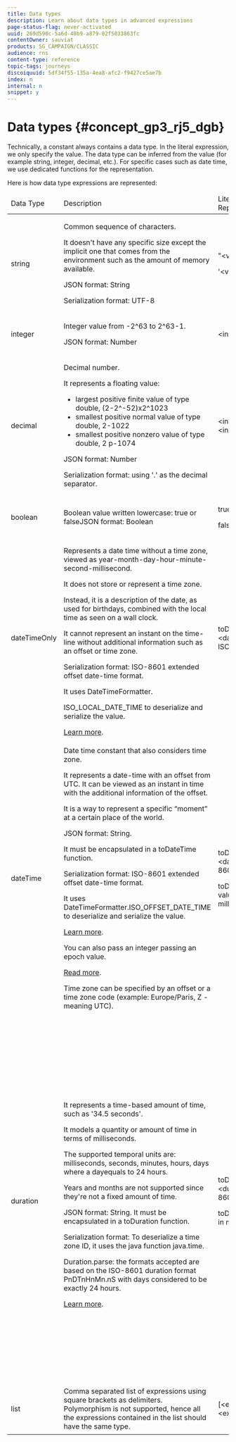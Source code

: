 ```yaml
---
title: Data types
description: Learn about data types in advanced expressions
page-status-flag: never-activated
uuid: 269d590c-5a6d-40b9-a879-02f5033863fc
contentOwner: sauviat
products: SG_CAMPAIGN/CLASSIC
audience: rns
content-type: reference
topic-tags: journeys
discoiquuid: 5df34f55-135a-4ea8-afc2-f9427ce5ae7b
index: n
internal: n
snippet: y
---
```


# Data types {#concept_gp3_rj5_dgb}

Technically, a constant always contains a data type. In the literal expression, we only specify the value. The data type can be inferred from the value (for example string, integer, decimal, etc.). For specific cases such as date time, we use dedicated functions for the representation.

Here is how data type expressions are represented:

<table>
    <thead>
        <tr>
        <td>Data Type</td>
        <td>Description</td>
        <td>Literal Representation</td>
        <td>Example</td>
        </tr>
    </thead>
    <tbody>
    <tr>
        <td>string</td>
        <td><p>Common sequence of characters.</p><p>It doesn't have any specific size except the implicit one that comes from the environment such as the amount of memory available.</p><p>JSON format: String</p><p>Serialization format: UTF-8</p></td>
        <td><p>"&lt;value&gt;"</p><p>'&lt;value&gt;'</p></td>
        <td><p><pre>"hello world"</pre></p><p><pre>'hello world'</pre></p></td>
    </tr>
    <tr>
        <td>integer</td>
        <td><p>Integer value from -2^63 to 2^63-1.</p><p>JSON format: Number</p></td>
        <td>&lt;integer value&gt;</td>
        <td><p><pre>42</pre></p></td>
    </tr>
    <tr>
        <td>decimal</td>
        <td><p>Decimal number.</p>It represents a floating value:<ul><li>largest positive finite value of type double, (2-2^-52)x2^1023</li><li>smallest positive normal value of type double, 2-1022</li><li>smallest positive nonzero value of type double, 2 p-1074</li></ul></p><p>JSON format: Number</p><p>Serialization format: using '.' as the decimal separator.</p></td>
        <td>&lt;integer value&gt;.&lt;integer value&gt;</td>
        <td><p><pre>3.14</pre></p></td>
    </tr>
    <tr>
        <td>boolean</td>
        <td>Boolean value written lowercase: true or falseJSON format: Boolean</td>
        <td><p>true</p><p>false</p></td>
        <td><p><pre>true</pre></p></td>
    </tr>
    <tr>
        <td>dateTimeOnly</td>
        <td><p>Represents a date time without a time zone, viewed as year-month-day-hour-minute-second-millisecond.</p><p>It does not store or represent a time zone.</p><p>Instead, it is a description of the date, as used for birthdays, combined with the local time as seen on a wall clock.</p><p>It cannot represent an instant on the time-line without additional information such as an offset or time zone.</p><p>Serialization format: ISO-8601 extended offset date-time format.</p><p>It uses DateTimeFormatter.</p><p>ISO_LOCAL_DATE_TIME to deserialize and serialize the value.</p> <a href="https://docs.oracle.com/javase/8/docs/api/java/time/format/DateTimeFormatter.html#ISO_LOCAL_DATE_TIME">Learn more</a>.</td>
        <td><p>toDateTimeOnly("&lt;dateTimeOnly in ISO-8601 format&gt;")</p></td>
        <td></td>
    </tr>
    <tr>
        <td>dateTime</td>
        <td><p>Date time constant that also considers time zone.</p><p>It represents a date-time with an offset from UTC. It can be viewed as an instant in time with the additional information of the offset. </p><p>It is a way to represent a specific “moment” at a certain place of the world.</p><p>JSON format: String.</p><p> It must be encapsulated in a toDateTime function.</p><p>
        Serialization format: ISO-8601 extended offset date-time format.</p><p> It uses DateTimeFormatter.ISO_OFFSET_DATE_TIME to deserialize and serialize the value.</p> <a href="https://docs.oracle.com/javase/8/docs/api/java/time/format/DateTimeFormatter.html#ISO_OFFSET_DATE_TIME">Learn more</a>. 
        <p>You can also pass an integer passing an epoch value.</p> <a href="https://www.epochconverter.com/">Read more</a>.</p>
        <p>Time zone can be specified by an offset or a time zone code (example: Europe/Paris, Z - meaning UTC).</p></td>
        <td><p>toDateTime("&lt;dateTime in ISO-8601 format&gt;")</p>
        <p>toDateTime(&lt;integer value of an epoch in milliseconds&gt;)</p></td>
        <td><p><pre>toDateTime("1977-04-22T06:00:00Z")</pre></p><p><pre>toDateTime</pre></p><p><pre>("2011-12-03T15:15:30Z")</pre></p><p><pre>toDateTime</pre></p><p><pre>("2011-12-03T15:15:30.123Z")</pre></p><p><pre>toDateTime</pre></p><p><pre>("2011-12-03T15:15:30.123+02:00")</pre></p>
        <p><pre>toDateTime</pre></p><p><pre>("2011-12-03T15:15:30.123-00:20")</pre></p><p><pre>toDateTime(1560762190189)</pre></p></td>
    </tr>
    <tr>
        <td>duration</td>
        <td><p>It represents a time-based amount of time, such as '34.5 seconds'.</p><p> It models a quantity or amount of time in terms of milliseconds.</p><p>The supported temporal units are: milliseconds, seconds, minutes, hours, days where a dayequals to 24 hours.</p><p> Years and months are not supported since they're not a fixed amount of time.</p><p>JSON format: String. It must be encapsulated in a toDuration function.</p><p>Serialization format: To deserialize a time zone ID, it uses the java function java.time.</p><p>Duration.parse: the formats accepted are based on the ISO-8601 duration format PnDTnHnMn.nS with days considered to be exactly 24 hours.</p><a href="https://docs.oracle.com/javase/8/docs/api/java/time/Duration.html#parse-java.lang.CharSequence-">Learn more</a>.</td>
        <td><p>toDuration("&lt;duration in ISO-8601 format&gt;")</p><p>toDuration(&lt;duration in milliseconds&gt;)</p></td>
        <td><p><pre>toDuration("PT5S") // 5 seconds</pre></p>
        <p><pre>toDuration(500) // </pre></p>
        <p><pre>500mstoDuration("PT20.345S") </pre></p>
        <p><pre>-- parses as "20.345 seconds"</pre></p>
        <p><pre>toDuration("PT15M") </pre></p>
        <p><pre> -- parses as "15 minutes"</pre></p>
        <p><pre>(where a minute is 60 seconds)</pre></p>
        <p><pre>toDuration("PT10H") </pre></p>
        <p><pre>-- parses as "10 hours"</pre></p>
        <p><pre>(where an hour is 3600 seconds)</pre></p>
        <p><pre>toDuration("P2D") </pre></p>
        <p><pre>-- parses as "2 days"</pre></p>
        <p><pre>(where a day is </pre></p>
        <p><pre>24 hours or 86400 seconds)</pre></p>
        <p><pre>toDuration("P2DT3H4M") </pre></p>
        <p><pre>-- parses as</pre></p>
        <p><pre>"2 days, 3 hours and 4 minutes"</pre></p>
        <p><pre>toDuration("P-6H3M") </pre></p>
        <p><pre>-- parses as</pre></p>
        <p><pre>"-6 hours and +3 minutes"</pre></p>
        <p><pre>toDuration("-P6H3M") </pre></p>
        <p><pre>-- parses as</pre></p>
        <p><pre>"-6 hours and -3 minutes"</pre></p>
        <p><pre>toDuration("-P-6H+3M") </pre></p>
        <p><pre>-- parses as</pre></p>
        <p><pre>"+6 hours and -3 minutes"</pre></p></td>
    </tr>
    <tr>
        <td>list</td>
        <td>Comma separated list of expressions using square brackets as delimiters. Polymorphism is not supported, hence all the expressions contained in the list should have the same type.</td>
        <td>[&lt;expression&gt;, &lt;expression&gt;, ... ]</td>
        <td><p><pre>["value1","value2"]</pre></p><p><pre>[3,5]</pre></p><p><pre>[toDuration(500),toDuration(800)]</pre></p></td>
    </tr>
    </tbody>
</table>
